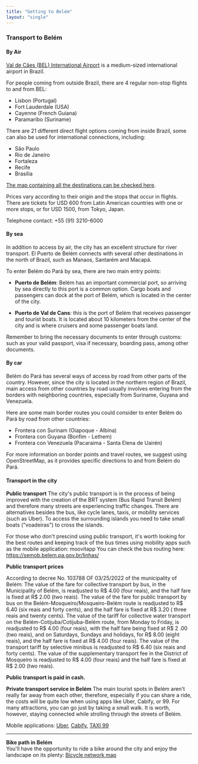 ```yaml
---
title: "Getting to Belém"
layout: "single"
---
```


### Transport to Belém

#### By Air

[Val de Cães (BEL) International Airport](https://en.wikipedia.org/wiki/Bel%C3%A9m/Val-de-Cans_International_Airport) is a medium-sized international airport in Brazil. 

For people coming from outside Brazil, there are 4 regular non-stop flights to and from BEL:

- Lisbon (Portugal)
- Fort Lauderdale (USA)
- Cayenne (French Guiana)
- Paramaribo (Suriname)

There are 21 different direct flight options coming from inside Brazil, some can also be used for international connections, including:

- São Paulo
- Rio de Janeiro
- Fortaleza
- Recife
- Brasilia

[The map containing all the destinations can be checked here](https://www.flightradar24.com/data/airports/bel/routes).

Prices vary according to their origin and the stops that occur in flights. There are tickets for USD 600 from Latin American countries with one or more stops, or for USD 1500, from Tokyo, Japan.

Telephone contact: +55 (91) 3210-6000

#### By sea

In addition to access by air, the city has an excellent structure for river transport. El Puerto de Belém connects with several other destinations in the north of Brazil, such as Manaos, Santarém and Macapá.

To enter Belém do Pará by sea, there are two main entry points:

- **Puerto de Belém**: Belém has an important commercial port, so arriving by sea directly to this port is a common option. Cargo boats and passengers can dock at the port of Belém, which is located in the center of the city.

- **Puerto de Val de Cans**: this is the port of Belém that receives passenger and tourist boats. It is located about 10 kilometers from the center of the city and is where cruisers and some passenger boats land.

Remember to bring the necessary documents to enter through customs: such as your valid passport, visa if necessary, boarding pass, among other documents.

#### By car

Belém do Pará has several ways of access by road from other parts of the country. However, since the city is located in the northern region of Brazil, main access from other countries by road usually involves entering from the borders with neighboring countries, especially from Suriname, Guyana and Venezuela.

Here are some main border routes you could consider to enter Belém do Pará by road from other countries:
- Frontera con Surinam (Oiapoque - Albina)
- Frontera con Guyana (Bonfim - Lethem) 
- Frontera con Venezuela (Pacaraima - Santa Elena de Uairén)

For more information on border points and travel routes, we suggest using OpenStreetMap, as it provides specific directions to and from Belém do Pará.


#### Transport in the city

**Public transport** 
The city's public transport is in the process of being improved with the creation of the BRT system (Bus Rapid Transit Belém) and therefore many streets are experiencing traffic changes.
There are alternatives besides the bus, like cycle lanes, taxis, or mobility services (such as Uber). To access the surrounding islands you need to take small boats ("voadeiras") to cross the islands.

For those who don't prescind using public transport, it's worth looking for the best routes and keeping track of the bus times using mobility apps such as the mobile application: moovitapp
You can check the bus routing here: <https://semob.belem.pa.gov.br/linhas/>

**Public transport prices** 

According to decree No. 103788 OF 03/25/2022 of the municipality of Belém: 
The value of the fare for collective transport by bus, in the Municipality of Belém, is readjusted to R$ 4.00 (four reais), and the half fare is fixed at R$ 2.00 (two reais).
The value of the fare for public transport by bus on the Belém-Mosqueiro/Mosqueiro-Belém route is readjusted to R$ 6.40 (six reais and forty cents), and the half fare is fixed at R$ 3.20 ( three reais and twenty cents).
The value of the tariff for collective water transport on the Belém-Cotijuba/Cotijuba-Belém route, from Monday to Friday, is readjusted to R$ 4.00 (four reais), with the half fare being fixed at R$ 2 .00 (two reais), and on Saturdays, Sundays and holidays, for R$ 8.00 (eight reais), and the half fare is fixed at R$ 4.00 (four reais).
The value of the transport tariff by selective minibus is readjusted to R$ 6.40 (six reais and forty cents).
The value of the supplementary transport fee in the District of Mosqueiro is readjusted to R$ 4.00 (four reais) and the half fare is fixed at R$ 2.00 (two reais).

**Public transport is paid in cash.**

**Private transport service in Belém** 
The main tourist spots in Belém aren't really far away from each other, therefore, especially if you can share a ride, the costs will be quite low when using apps like Uber, Cabify, or 99. For many attractions, you can go just by taking a small walk.
It is worth, however, staying connected while strolling through the streets of Belém.

Mobile applications: [Uber](https://www.uber.com/global/pt-br/cities/belem/), [Cabify](https://play.google.com/store/apps/details?id=com.cabify.rider), [TAXI 99](https://play.google.com/store/apps/details?id=com.taxis99)

---

**Bike path in Belém**  
You'll have the opportunity to ride a bike around the city and enjoy the landscape on its plenty: [Bicycle network map](https://semob.belem.pa.gov.br/wp-content/uploads/2021/03/Mapa_Rede_Cicloviaria_Realistico-2019.pdf)
